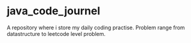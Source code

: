 # java_code_journel
A repository where i store my daily coding practise.
Problem range from datastructure to leetcode level problem.
